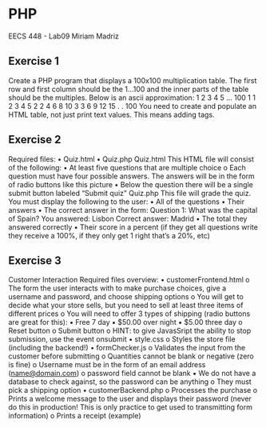 # PHP
EECS 448 - Lab09
Miriam Madriz

## Exercise 1
Create a PHP program that displays a 100x100 multiplication table. The first row and first
column should be the 1...100 and the inner parts of the table should be the multiples. Below is an
ascii approximation:
 1 2 3 4 5 ... 100
1 1 2 3 4 5
2 2 4 6 8 10
3 3 6 9 12 15
.
.
100
You need to create and populate an HTML table, not just print text values. This means adding
tags.



## Exercise 2
Required files:
• Quiz.html
• Quiz.php
Quiz.html
This HTML file will consist of the following:
• At least five questions that are multiple choice
o Each question must have four possible answers. The answers will be in the form
of radio buttons like this picture
• Below the question there will be a single submit button labeled “Submit quiz”
Quiz.php
This file will grade the quiz.
You must display the following to the user:
• All of the questions
• Their answers
• The correct answer in the form:
Question 1: What was the capital of Spain?
 You answered: Lisbon
 Correct answer: Madrid
• The total they answered correctly
• Their score in a percent (if they get all questions write they receive a 100%, if they only
get 1 right that’s a 20%, etc)


## Exercise 3
Customer Interaction
Required files overview:
• customerFrontend.html
o The form the user interacts with to make purchase choices, give a username and
password, and choose shipping options
o You will get to decide what your store sells, but you need to sell at least three
items of different prices
o You will need to offer 3 types of shipping (radio buttons are great for this):
▪ Free 7 day
▪ $50.00 over night
▪ $5.00 three day
o Reset button
o Submit button
o HINT: to give JavasSript the ability to stop submission, use the event onsubmit
• style.css
o Styles the store file (including the backend!)
• formChecker.js
o Validates the input from the customer before submitting
o Quantities cannot be blank or negative (zero is fine)
o Username must be in the form of an email address (name@domain.com)
o password field cannot be blank
▪ We do not have a database to check against, so the password can be
anything
o They must pick a shipping option
• customerBackend.php
o Processes the purchase
o Prints a welcome message to the user and displays their password (never do this
in production! This is only practice to get used to transmitting form information)
o Prints a receipt (example)
